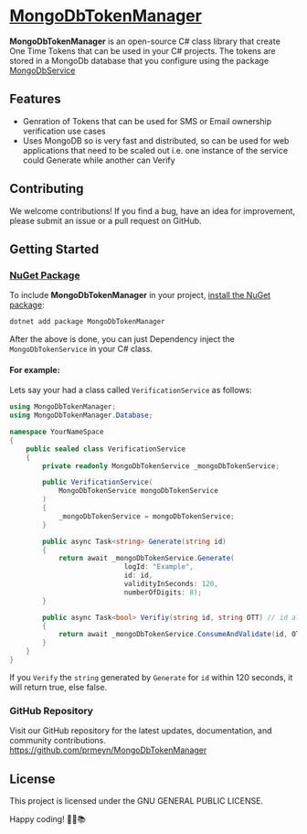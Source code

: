 # [MongoDbTokenManager](https://www.nuget.org/packages/MongoDbTokenManager)

**MongoDbTokenManager** is an open-source C# class library that create One Time Tokens that can be used in your C# projects. The tokens are stored in a MongoDb database that you configure using the package [MongoDbService](https://www.nuget.org/packages/MongoDbService) 

## Features

- Genration of Tokens that can be used for SMS or Email ownership verification use cases
- Uses MongoDB so is very fast and distributed, so can be used for web applications that need to be scaled out i.e. one instance of the service could Generate while another can Verify

## Contributing

We welcome contributions! If you find a bug, have an idea for improvement, please submit an issue or a pull request on GitHub.

## Getting Started

### [NuGet Package](https://www.nuget.org/packages/MongoDbTokenManager)

To include **MongoDbTokenManager** in your project, [install the NuGet package](https://www.nuget.org/packages/MongoDbTokenManager):

```bash
dotnet add package MongoDbTokenManager
```

After the above is done, you can just Dependency inject the `MongoDbTokenService` in your C# class.

#### For example:
Lets say your had a class called `VerificationService` as follows:

```csharp
using MongoDbTokenManager;
using MongoDbTokenManager.Database;

namespace YourNameSpace
{
	public sealed class VerificationService
	{
		private readonly MongoDbTokenService _mongoDbTokenService;

		public VerificationService(
			MongoDbTokenService mongoDbTokenService
		)
		{
			_mongoDbTokenService = mongoDbTokenService;
		}

		public async Task<string> Generate(string id)
		{
			return await _mongoDbTokenService.Generate(
							logId: "Example",
							id: id,
							validityInSeconds: 120,
							numberOfDigits: 8);
		}

		public async Task<bool> Verifiy(string id, string OTT) // id along with the generated One Time Token
		{
			return await _mongoDbTokenService.ConsumeAndValidate(id, OTT); // You only get one chance if if you want more use `Consume` and `Validate` separately. 
		}
	}
}
```

If you `Verify` the `string` generated by `Generate` for `id` within 120 seconds, it will return true, else false.

### GitHub Repository
Visit our GitHub repository for the latest updates, documentation, and community contributions.
https://github.com/prmeyn/MongoDbTokenManager


## License

This project is licensed under the GNU GENERAL PUBLIC LICENSE.

Happy coding! 🚀🌐📚


